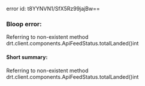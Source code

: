 error id: t8YYNVN1/SfX5Rz99jajBw==
### Bloop error:

Referring to non-existent method drt.client.components.ApiFeedStatus.totalLanded()int
#### Short summary: 

Referring to non-existent method drt.client.components.ApiFeedStatus.totalLanded()int